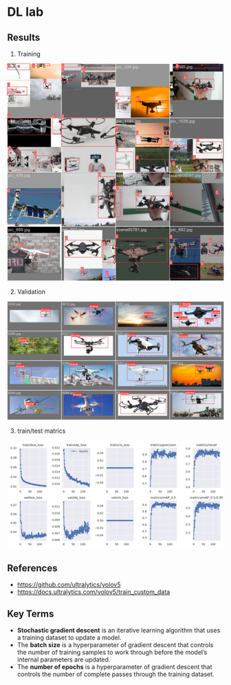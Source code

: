 # DL lab

## Results
1. Training
   
![exp11/train_batch1.jpg](exp11/train_batch1.jpg)

2. Validation
   
![exp11/val_batch0_labels.jpg](exp11/val_batch0_labels.jpg)

3. train/test matrics

![exp11/results.png](exp11/results.png)

## References

- https://github.com/ultralytics/yolov5
- https://docs.ultralytics.com/yolov5/train_custom_data


## Key Terms

- **Stochastic gradient descent** is an iterative learning algorithm that uses a training dataset to update a model.
- The **batch size** is a hyperparameter of gradient descent that controls the number of training samples to work through before the model’s internal parameters are updated.
- The **number of epochs** is a hyperparameter of gradient descent that controls the number of complete passes through the training dataset.

